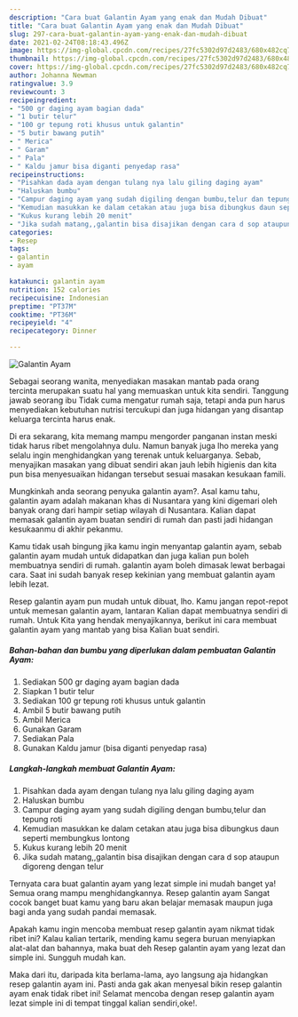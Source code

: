 ```yaml
---
description: "Cara buat Galantin Ayam yang enak dan Mudah Dibuat"
title: "Cara buat Galantin Ayam yang enak dan Mudah Dibuat"
slug: 297-cara-buat-galantin-ayam-yang-enak-dan-mudah-dibuat
date: 2021-02-24T08:18:43.496Z
image: https://img-global.cpcdn.com/recipes/27fc5302d97d2483/680x482cq70/galantin-ayam-foto-resep-utama.jpg
thumbnail: https://img-global.cpcdn.com/recipes/27fc5302d97d2483/680x482cq70/galantin-ayam-foto-resep-utama.jpg
cover: https://img-global.cpcdn.com/recipes/27fc5302d97d2483/680x482cq70/galantin-ayam-foto-resep-utama.jpg
author: Johanna Newman
ratingvalue: 3.9
reviewcount: 3
recipeingredient:
- "500 gr daging ayam bagian dada"
- "1 butir telur"
- "100 gr tepung roti khusus untuk galantin"
- "5 butir bawang putih"
- " Merica"
- " Garam"
- " Pala"
- " Kaldu jamur bisa diganti penyedap rasa"
recipeinstructions:
- "Pisahkan dada ayam dengan tulang nya lalu giling daging ayam"
- "Haluskan bumbu"
- "Campur daging ayam yang sudah digiling dengan bumbu,telur dan tepung roti"
- "Kemudian masukkan ke dalam cetakan atau juga bisa dibungkus daun seperti membungkus lontong"
- "Kukus kurang lebih 20 menit"
- "Jika sudah matang,,galantin bisa disajikan dengan cara d sop ataupun digoreng dengan telur"
categories:
- Resep
tags:
- galantin
- ayam

katakunci: galantin ayam 
nutrition: 152 calories
recipecuisine: Indonesian
preptime: "PT37M"
cooktime: "PT36M"
recipeyield: "4"
recipecategory: Dinner

---
```



![Galantin Ayam](https://img-global.cpcdn.com/recipes/27fc5302d97d2483/680x482cq70/galantin-ayam-foto-resep-utama.jpg)

Sebagai seorang wanita, menyediakan masakan mantab pada orang tercinta merupakan suatu hal yang memuaskan untuk kita sendiri. Tanggung jawab seorang ibu Tidak cuma mengatur rumah saja, tetapi anda pun harus menyediakan kebutuhan nutrisi tercukupi dan juga hidangan yang disantap keluarga tercinta harus enak.

Di era  sekarang, kita memang mampu mengorder panganan instan meski tidak harus ribet mengolahnya dulu. Namun banyak juga lho mereka yang selalu ingin menghidangkan yang terenak untuk keluarganya. Sebab, menyajikan masakan yang dibuat sendiri akan jauh lebih higienis dan kita pun bisa menyesuaikan hidangan tersebut sesuai masakan kesukaan famili. 



Mungkinkah anda seorang penyuka galantin ayam?. Asal kamu tahu, galantin ayam adalah makanan khas di Nusantara yang kini digemari oleh banyak orang dari hampir setiap wilayah di Nusantara. Kalian dapat memasak galantin ayam buatan sendiri di rumah dan pasti jadi hidangan kesukaanmu di akhir pekanmu.

Kamu tidak usah bingung jika kamu ingin menyantap galantin ayam, sebab galantin ayam mudah untuk didapatkan dan juga kalian pun boleh membuatnya sendiri di rumah. galantin ayam boleh dimasak lewat berbagai cara. Saat ini sudah banyak resep kekinian yang membuat galantin ayam lebih lezat.

Resep galantin ayam pun mudah untuk dibuat, lho. Kamu jangan repot-repot untuk memesan galantin ayam, lantaran Kalian dapat membuatnya sendiri di rumah. Untuk Kita yang hendak menyajikannya, berikut ini cara membuat galantin ayam yang mantab yang bisa Kalian buat sendiri.

<!--inarticleads1-->

##### Bahan-bahan dan bumbu yang diperlukan dalam pembuatan Galantin Ayam:

1. Sediakan 500 gr daging ayam bagian dada
1. Siapkan 1 butir telur
1. Sediakan 100 gr tepung roti khusus untuk galantin
1. Ambil 5 butir bawang putih
1. Ambil  Merica
1. Gunakan  Garam
1. Sediakan  Pala
1. Gunakan  Kaldu jamur (bisa diganti penyedap rasa)




<!--inarticleads2-->

##### Langkah-langkah membuat Galantin Ayam:

1. Pisahkan dada ayam dengan tulang nya lalu giling daging ayam
1. Haluskan bumbu
1. Campur daging ayam yang sudah digiling dengan bumbu,telur dan tepung roti
1. Kemudian masukkan ke dalam cetakan atau juga bisa dibungkus daun seperti membungkus lontong
1. Kukus kurang lebih 20 menit
1. Jika sudah matang,,galantin bisa disajikan dengan cara d sop ataupun digoreng dengan telur




Ternyata cara buat galantin ayam yang lezat simple ini mudah banget ya! Semua orang mampu menghidangkannya. Resep galantin ayam Sangat cocok banget buat kamu yang baru akan belajar memasak maupun juga bagi anda yang sudah pandai memasak.

Apakah kamu ingin mencoba membuat resep galantin ayam nikmat tidak ribet ini? Kalau kalian tertarik, mending kamu segera buruan menyiapkan alat-alat dan bahannya, maka buat deh Resep galantin ayam yang lezat dan simple ini. Sungguh mudah kan. 

Maka dari itu, daripada kita berlama-lama, ayo langsung aja hidangkan resep galantin ayam ini. Pasti anda gak akan menyesal bikin resep galantin ayam enak tidak ribet ini! Selamat mencoba dengan resep galantin ayam lezat simple ini di tempat tinggal kalian sendiri,oke!.

